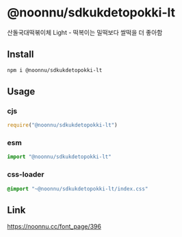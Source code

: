 # @noonnu/sdkukdetopokki-lt
산돌국대떡볶이체 Light - 떡복이는 밀떡보다 쌀떡을 더 좋아함

## Install
```sh
npm i @noonnu/sdkukdetopokki-lt
```
## Usage
### cjs
```js
require("@noonnu/sdkukdetopokki-lt")
```
### esm
```js
import "@noonnu/sdkukdetopokki-lt"
```
### css-loader
```css
@import "~@noonnu/sdkukdetopokki-lt/index.css"
```

## Link
https://noonnu.cc/font_page/396